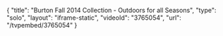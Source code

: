 {
    "title": "Burton Fall 2014 Collection - Outdoors for all Seasons",
    "type": "solo",
    "layout": "iframe-static",
    "videoId": "3765054",
    "url": "\/tvpembed\/3765054"
}